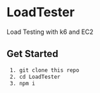 # LoadTester
Load Testing with k6 and EC2

## Get Started
```bash
 1. git clone this repo
 2. cd LoadTester
 3. npm i
```
